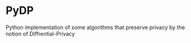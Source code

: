 # PyDP
Python implementation of some algorithms that preserve privacy by the notion of Diffrential-Privacy
